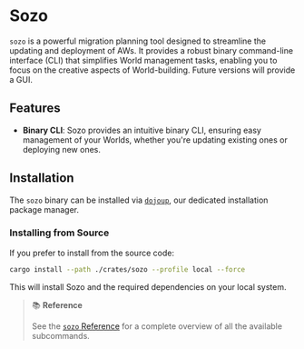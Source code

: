 # Sozo

`sozo` is a powerful migration planning tool designed to streamline the updating and deployment of AWs. It provides a robust binary command-line interface (CLI) that simplifies World management tasks, enabling you to focus on the creative aspects of World-building. Future versions will provide a GUI.

## Features

-   **Binary CLI**: Sozo provides an intuitive binary CLI, ensuring easy management of your Worlds, whether you're updating existing ones or deploying new ones.

## Installation

The `sozo` binary can be installed via [`dojoup`](../../getting-started/quick-start.md), our dedicated installation package manager.

### Installing from Source

If you prefer to install from the source code:

```sh
cargo install --path ./crates/sozo --profile local --force
```

This will install Sozo and the required dependencies on your local system.

> 📚 **Reference**
>
> See the [`sozo` Reference](../../reference/sozo/) for a complete overview of all the available subcommands.
